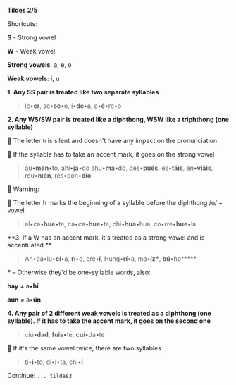 **Tildes 2/5**

Shortcuts:

**S** - Strong vowel

**W** - Weak vowel

**Strong vowels**: a, e, o

**Weak vowels:** i, u


**1. Any SS pair is treated like two separate syllables**
> le•**er**, se•**se**•o, i•**de**•a, a•**é**•re•o 



**2. Any WS/SW pair is treated like a diphthong, WSW like a triphthong (one syllable)**

:small_orange_diamond: The letter `h` is silent and doesn't have any impact on the pronunciation

:small_blue_diamond: If the syllable has to take an accent mark, it goes on the strong vowel

> au•**men**•to,  ahi•**ja**•do ahu•**ma**•do, des•**pués**, es•**táis**, en•**viáis**, reu•**nión**, res•pon•**dió**


:large_orange_diamond: Warning:

:small_blue_diamond: The letter h marks the beginning of a syllable before the diphthong /u/ + vowel

> al•ca•**hue**•te, ca•ca•**hue**•te, chi•**hua**•hua, co•rre•**hue**•la



**3. If a W has an accent mark, it's treated as a strong vowel and is accentuated **

> An•da•lu•**cí**•a, **rí**•o, cre•**í**, Hung•**rí**•a, ma•**íz\***, **bú**•ho**\***


**\*** – Otherwise they'd be one-syllable words, also:

**hay** ≠ a•**hí**

**aun** ≠ a•**ún**



**4. Any pair of 2 different weak vowels is treated as a diphthong (one syllable). If it has to take the accent mark, it goes on the second one**

> ciu•**dad**, **fuis**•te, **cuí**•da•te

:large_orange_diamond: If it's the same vowel twice, there are two syllables

> ti•**i**•to, di•**i**•ta, chi•**í**



Continue: `... tildes3`
